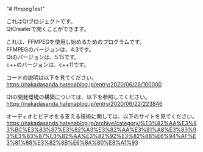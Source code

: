 "# ffmpegTest" 

これはQtプロジェクトです。  
QtCreaterで開くことができます。  

これは、FFMPEGを使用し始めるためのプログラムです。  
FFMPEGのバージョンは、4.3です。  
Qtのバージョンは、5.15です。  
c++のバージョンは、c++11です。  

コードの説明は以下を見てください。  
https://nakadasanda.hatenablog.jp/entry/2020/06/26/100000

Qtの開発環境の構築については、以下を参照してください。  
https://nakadasanda.hatenablog.jp/entry/2020/06/22/223846

オーディオとビデオをる支える技術に関しては、以下のサイトを見てください。  
https://nakadasanda.hatenablog.jp/archive/category/%E3%82%AA%E3%83%BC%E3%83%87%E3%82%A3%E3%82%AA%E3%81%A8%E3%83%93%E3%83%87%E3%82%AA%E3%82%92%E3%82%8B%E6%94%AF%E3%81%88%E3%82%8B%E6%8A%80%E8%A1%93
